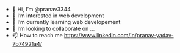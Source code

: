 - 👋 Hi, I’m @pranav3344
- 👀 I’m interested in web development
- 🌱 I’m currently learning web developement
- 💞️ I’m looking to collaborate on ...
- 📫 How to reach me https://www.linkedin.com/in/pranav-yadav-7b74921a4/

<!---
pranav3344/pranav3344 is a ✨ special ✨ repository because its `README.md` (this file) appears on your GitHub profile.
You can click the Preview link to take a look at your changes.
--->

